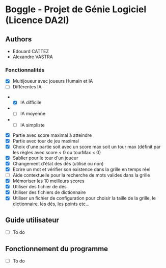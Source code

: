 # Boggle - Projet de Génie Logiciel (Licence DA2I)

## Authors
- Edouard CATTEZ
- Alexandre VASTRA

### Fonctionnalités
- [x] Multijoueur avec joueurs Humain et IA
- [ ] Différentes IA
- - [x] IA difficile
- - [ ] IA moyenne
- - [ ] IA simpliste
- [x] Partie avec score maximal à atteindre
- [x] Partie avec tour de jeu maximal
- [x] Choix d'une partie soit avec un score max soit un tour max (définit par les règles avec score < 0 ou tourMax < 0)
- [x] Sablier pour le tour d'un joueur
- [x] Changement d'état des dés (utilisé ou non)
- [x] Ecrire un mot et vérifier son existence dans la grille en temps réel
- [ ] Aide contextuelle pour la recherche de mots valides dans la grille
- [x] Mémoriser les 10 meilleurs scores
- [x] Utiliser des fichier de dés
- [x] Utiliser des fichiers de dictionnaire
- [x] Utiliser un fichier de configuration pour choisir la taille de la grille, le dictionnaire, les dés, les points etc...

## Guide utilisateur
- [ ] To do

## Fonctionnement du programme
- [ ] To do